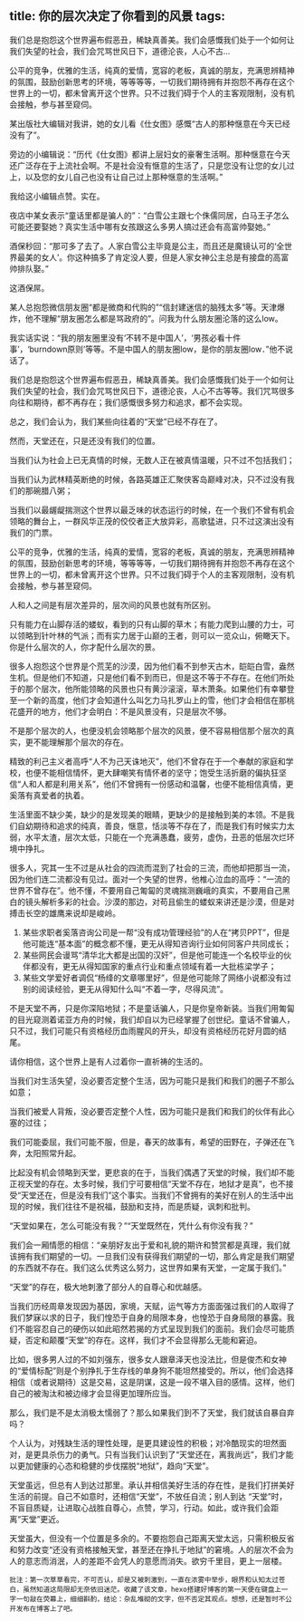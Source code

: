 title: 你的层次决定了你看到的风景
tags:
---
我们总是抱怨这个世界遍布假恶丑，稀缺真善美。我们会感慨我们处于一个如何让我们失望的社会，我们会咒骂世风日下，道德沦丧，人心不古...

公平的竞争，优雅的生活，纯真的爱情，宽容的老板，真诚的朋友，充满思辨精神的氛围，鼓励创新思考的环境，等等等等，一切我们期待拥有并抱怨不再存在这个世界上的一切，都未曾离开这个世界。只不过我们碍于个人的主客观限制，没有机会接触，参与甚至窥伺。

某出版社大编辑对我讲，她的女儿看《仕女图》感慨“古人的那种惬意在今天已经没有了”。

旁边的小编辑说：“历代《仕女图》都讲上层妇女的豪奢生活啊。那种惬意在今天还广泛存在于上流社会啊。不是社会没有惬意的生活了，只是您没有让您的女儿过上，以及您的女儿自己也没有让自己过上那种惬意的生活啊。”

<!-- more -->
我给这小编辑点赞。实在。

夜店中某女表示“童话里都是骗人的”：“白雪公主跟七个侏儒同居，白马王子怎么可能还要娶她？真实生活中哪有女孩跟这么多男人搞过还会有高富帅娶她。”

酒保秒回：“那可多了去了。人家白雪公主毕竟是公主，而且还是魔镜认可的‘全世界最美的女人’。你这种搞多了肯定没人要，但是人家女神公主总是有接盘的高富帅排队娶。”

这酒保屌。

某人总抱怨微信朋友圈“都是微商和代购的”“信封建迷信的脑残太多”等。天津爆炸，他不理解“朋友圈怎么都是骂政府的”。问我为什么朋友圈沦落的这么low。

我实话实说：“我的朋友圈里没有‘不转不是中国人’，‘男孩必看十件事’，‘burndown原则’等等。不是中国人的朋友圈low，是你的朋友圈low．”他不说话了。

我们总是抱怨这个世界遍布假恶丑，稀缺真善美。我们会感慨我们处于一个如何让我们失望的社会，我们会咒骂世风日下，道德沦丧，人心不古等等。我们咒骂很多向往和期待，都不再存在；我们感慨很多努力和追求，都不会实现。

总之，我们会认为，我们某些向往着的“天堂”已经不存在了。

然而，天堂还在，只是还没有我们的位置。

当我们认为社会上已无真情的时候，无数人正在被真情温暖，只不过不包括我们；

当我们认为武林精英断绝的时候，各路英雄正汇聚侠客岛巅峰对决，只不过没有我们的那碗腊八粥；

当我们以最龌龊揣测这个世界以最乏味的状态运行的时候，在一个我们不曾有机会领略的舞台上，一群风华正茂的佼佼者正大放异彩，高歌猛进，只不过这演出没有我们的门票。

公平的竞争，优雅的生活，纯真的爱情，宽容的老板，真诚的朋友，充满思辨精神的氛围，鼓励创新思考的环境，等等等等，一切我们期待拥有并抱怨不再存在这个世界上的一切，都未曾离开这个世界。只不过我们碍于个人的主客观限制，没有机会接触，参与甚至窥伺。

人和人之间是有层次差异的，层次间的风景也就有所区别。

只有能力在山脚存活的蝼蚁，看到的只有山脚的草木；有能力爬到山腰的力士，可以领略到针叶林的气派；而有实力居于山巅的王者，则可以一览众山，俯瞰天下。你是什么层次的人，你才配什么层次的景。

很多人抱怨这个世界是个荒芜的沙漠，因为他们看不到参天古木，皑皑白雪，盎然生机。但是他们不知道，只是他们看不到而已，但是这不等于不存在。在他们所处于的那个层次，他所能领略的风景也只有黄沙滚滚，草木萧条。如果他们有幸攀登至一个新的高度，他们才会知道什么叫乞力马扎罗山上的雪，他们才会相信在那桃花盛开的地方，他们才会明白：不是风景没有，只是层次不够。

不是那个层次的人，也便没机会领略那个层次的风景，便不容易相信那个层次的真实，更不能理解那个层次的存在。

精致的利己主义者高呼“人不为己天诛地灭”，他们不曾存在于一个奉献的家庭和学校，也便不能相信情怀，更大肆嘲笑有情怀者的坚守；饱受生活折磨的偏执狂坚信“人和人都是利用关系”，他们不曾拥有一份感动和温馨，也便不能相信真情，更奚落有真爱者的执着。

生活里面不缺少美，缺少的是发现美的眼睛，更缺少的是接触到美的本领。不是我们自幼期待和追求的纯真，善良，惬意，恬淡等不存在了，而是我们有时候实力太弱，水平太渣，层次太低，只能在一个充满愚蠢，疲劳，虚伪，丑恶的低层次烂环境中挣扎。

很多人，究其一生不过是从社会的四流而混到了社会的三流，而他却把那当一流，因为他们连二流都没有见过。面对一个失望的世界，他椎心泣血的高呼：“一流的世界不曾存在”。他不懂，不要用自己匍匐的灵魂揣测巍峨的真实，不要用自己黑白的镜头解析多彩的社会。沙漠的那边，对苟且偷生的蝼蚁来讲还是沙漠，但是对搏击长空的雄鹰来说却是峻岭。

1. 某些求职者奚落咨询公司是一帮“没有成功管理经验”的人在“拷贝PPT”，但是他可能连“基本面”的概念都不懂，更无从得知咨询行业如何同客户共同成长；
2. 某些网民会谩骂“清华北大都是出国的汉奸”，但是他可能连一个名校毕业的伙伴都没有，更无从得知国家的重点行业和重点领域有着一大批栋梁学子；
3. 某些文学爱好者调侃“杨绛的文章哪里好”，但是他可能除了网络小说都没有过别的阅读经验，更无从得知什么叫“不着一字，尽得风流”。

不是天堂不再，只是你深陷地狱；不是童话骗人，只是你皇帝新装。当我们用匍匐的目光窥测着诺亚方舟的时候，我们却自以为已经掌握了创世纪。童话不曾骗人，只不过，我们可能只有资格经历血雨腥风的开头，却没有资格经历花好月圆的结尾。


请你相信，这个世界上是有人过着你一直祈祷的生活的。

当我们对生活失望，没必要否定整个生活，因为可能只是我们和我们的圈子不那么如意；

当我们被爱人背叛，没必要否定整个人性，因为可能只是我们和我们的伙伴有此心塞的过往；

我们可能委屈，我们可能不服，但是，春天的故事有，希望的田野在，子弹还在飞奔，太阳照常升起。

比起没有机会领略到天堂，更悲哀的在于，当我们偶遇了天堂的时候，我们却不能正视天堂的存在。太多时候，我们宁可要相信“天堂不存在，地狱才是真”，也不接受“天堂还在，但是没有我们”这个事实。当我们不曾拥有的美好在别人的生活中出现的时候，我们往往不是祝福，鼓励和支持，而是质疑，讽刺和批判。

“天堂如果在，怎么可能没有我？”“天堂既然在，凭什么有你没有我？”

我们会一厢情愿的相信：“亲朋好友出于爱和礼貌的期许和赞赏都是真理，我们就该拥有我们期望的一切。一旦我们没有获得我们期望的一切，那么肯定是我们期望的东西就不存在。我们这么优秀这么努力，这世界如果有天堂，一定属于我们。”

“天堂”的存在，极大地刺激了部分人的自尊心和优越感。

当我们历经周章发现因为基因，家境，天赋，运气等方方面面强过我们的人取得了我们梦寐以求的日子，我们惶恐于自身的局限本身，也惶恐于自身局限的暴露。我们不能容忍自己的硬伤以如此昭然若揭的方式呈现到我们的面前。我们会尽可能质疑，否定和颠覆“天堂”的存在。这样，我们才不会显得那么无能和窘迫。

比如，很多男人过的不如刘强东，很多女人跟章泽天也没法比，但是俊杰和女神的“爱情标配”则是个别挣扎于生存线的单身狗不能坦然接受的。所以，他们会选择相信（或者说期待）这是交易，这是阴谋，这是一段不堪入目的感情。这样，他们自己的被淘汰和被边缘才会显得更加理所应当。

那么，我们是不是太消极太懦弱了？那么如果我们到不了天堂，我们就该自暴自弃吗？

个人认为，对残缺生活的理性处理，是更具建设性的积极；对冷酷现实的坦然面对，是更具杀伤力的勇气。只有当我们认识到了“天堂还在，离我尚远”，我们才能以更加健康的心态和稳健的步伐摆脱“地狱”，趋向“天堂”。

天堂虽远，但总有人到达过那里。承认并相信美好生活的存在性，是我们打拼美好生活的前提。自己不如意时，还相信“天堂”，不放任自流；别人到达 “天堂”时，不盲目质疑，让进取心战胜自尊心，点赞，学习，行动。如此，或许我们会距离“天堂”更近。


天堂虽大，但没有一个位置是多余的。不要抱怨自己距离天堂太远，只需积极反省和努力改变“还没有资格接触天堂，甚至还在挣扎于地狱”的窘境。人的层次不会为人的意志而消泯，人的差距不会凭人的意愿而消失。欲穷千里目，更上一层楼。


    批注：第一次草草看完，不可否认，却是又被刺激到，一直在浓雾中举步，眼界和认知太过苍白，虽然知道这局限却无奈依旧迷茫。收藏了该文章，hexo搭建好博客的第一天便在键盘上一字一句敲在荧幕上，细细斟酌，结论：杂乱堆砌的文字，但不否定其观点。想想，还是暂时不公开发布在博客上了吧。
